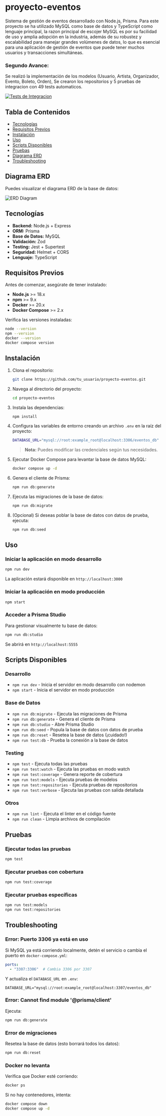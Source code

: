 # proyecto-eventos

Sistema de gestión de eventos desarrollado con Node.js, Prisma.
Para este proyecto se ha utilizado MySQL como base de datos y TypeScript como lenguaje principal, la razon principal de escojer MySQL es por su facilidad de uso y amplia adopción en la industria, además de su robustez y escalabilidad para manejar grandes volúmenes de datos, lo que es esencial para una aplicación de gestión de eventos que puede tener muchos usuarios y transacciones simultáneas.

### Segundo Avance: 
Se realizó la implementación de los modelos (Usuario, Artista, Organizador, Evento, Boleto, Orden), Se crearon los repositorios y 5 pruebas de integracion con 49 tests automaticos.

[![Tests de Integracion](https://github.com/esdrasCopado/Proyecto/actions/workflows/pruebasIntegracion.yml/badge.svg)](https://github.com/esdrasCopado/Proyecto/actions/workflows/pruebasIntegracion.yml)

## Tabla de Contenidos
- [Tecnologías](#tecnologías)
- [Requisitos Previos](#requisitos-previos)
- [Instalación](#instalación)
- [Uso](#uso)
- [Scripts Disponibles](#scripts-disponibles)
- [Pruebas](#pruebas)
- [Diagrama ERD](#diagrama-erd)
- [Troubleshooting](#troubleshooting)

## Diagrama ERD

Puedes visualizar el diagrama ERD de la base de datos:

![ERD Diagram](https://raw.githubusercontent.com/esdrasCopado/Proyecto/cc1f3048c93ef888e6a9d827e974e0a2082fd798/prisma/ERD.svg)

## Tecnologías

- **Backend:** Node.js + Express
- **ORM:** Prisma
- **Base de Datos:** MySQL
- **Validación:** Zod
- **Testing:** Jest + Supertest
- **Seguridad:** Helmet + CORS
- **Lenguaje:** TypeScript

## Requisitos Previos

Antes de comenzar, asegúrate de tener instalado:

- **Node.js** >= 18.x
- **npm** >= 9.x
- **Docker** >= 20.x
- **Docker Compose** >= 2.x

Verifica las versiones instaladas:
```bash
node --version
npm --version
docker --version
docker compose version
```

## Instalación
1. Clona el repositorio:
   ```bash
   git clone https://github.com/tu_usuario/proyecto-eventos.git
   ```
2. Navega al directorio del proyecto:
   ```bash
   cd proyecto-eventos
   ```
3. Instala las dependencias:
   ```bash
   npm install
   ```
4. Configura las variables de entorno creando un archivo `.env` en la raíz del proyecto:
   ```bash
   DATABASE_URL="mysql://root:example_root@localhost:3306/eventos_db"
   ```
   > **Nota:** Puedes modificar las credenciales según tus necesidades.    
5. Ejecutar Docker Compose para levantar la base de datos MySQL:
   ```bash
   docker compose up -d
   ```
6. Genera el cliente de Prisma:
   ```bash
   npm run db:generate
   ```
7. Ejecuta las migraciones de la base de datos:
   ```bash
   npm run db:migrate
   ```
8. (Opcional) Si deseas poblar la base de datos con datos de prueba, ejecuta:
   ```bash
   npm run db:seed
   ```

## Uso

### Iniciar la aplicación en modo desarrollo
```bash
npm run dev
```
La aplicación estará disponible en `http://localhost:3000`

### Iniciar la aplicación en modo producción
```bash
npm start
```

### Acceder a Prisma Studio
Para gestionar visualmente tu base de datos:
```bash
npm run db:studio
```
Se abrirá en `http://localhost:5555`

## Scripts Disponibles

### Desarrollo
- `npm run dev` - Inicia el servidor en modo desarrollo con nodemon
- `npm start` - Inicia el servidor en modo producción

### Base de Datos
- `npm run db:migrate` - Ejecuta las migraciones de Prisma
- `npm run db:generate` - Genera el cliente de Prisma
- `npm run db:studio` - Abre Prisma Studio
- `npm run db:seed` - Popula la base de datos con datos de prueba
- `npm run db:reset` - Resetea la base de datos (¡cuidado!)
- `npm run test:db` - Prueba la conexión a la base de datos

### Testing
- `npm test` - Ejecuta todas las pruebas
- `npm run test:watch` - Ejecuta las pruebas en modo watch
- `npm run test:coverage` - Genera reporte de cobertura
- `npm run test:models` - Ejecuta pruebas de modelos
- `npm run test:repositories` - Ejecuta pruebas de repositorios
- `npm run test:verbose` - Ejecuta las pruebas con salida detallada

### Otros
- `npm run lint` - Ejecuta el linter en el código fuente
- `npm run clean` - Limpia archivos de compilación

## Pruebas

### Ejecutar todas las pruebas
```bash
npm test
```

### Ejecutar pruebas con cobertura
```bash
npm run test:coverage
```

### Ejecutar pruebas específicas
```bash
npm run test:models
npm run test:repositories
```


## Troubleshooting

### Error: Puerto 3306 ya está en uso
Si MySQL ya está corriendo localmente, detén el servicio o cambia el puerto en `docker-compose.yml`:
```yaml
ports:
  - "3307:3306"  # Cambia 3306 por 3307
```
Y actualiza el `DATABASE_URL` en `.env`:
```
DATABASE_URL="mysql://root:example_root@localhost:3307/eventos_db"
```

### Error: Cannot find module '@prisma/client'
Ejecuta:
```bash
npm run db:generate
```

### Error de migraciones
Resetea la base de datos (esto borrará todos los datos):
```bash
npm run db:reset
```

### Docker no levanta
Verifica que Docker esté corriendo:
```bash
docker ps
```
Si no hay contenedores, intenta:
```bash
docker compose down
docker compose up -d
```

